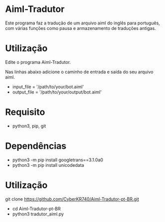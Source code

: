 # Aiml-Tradutor
Este programa faz a tradução de um arquivo aiml do inglês para português, com várias funções como pausa e armazenamento de traduções antigas.

# Utilização
Edite o programa Aiml-Tradutor.

Nas linhas abaixo adicione o caminho de entrada e saída do seu arquivo aiml.

- input_file = '/path/to/your/bot.aiml'
- output_file = '/path/to/your/output/bot.aiml'

# Requisito
- python3, pip, git

# Dependências
- python3 -m pip install googletrans==3.1.0a0
- python3 -m pip install unicodedata

# Utilização
git clone https://github.com/CyberKR740/Aiml-Tradutor-pt-BR.git
- cd Aiml-Tradutor-pt-BR
- python3 tradutor_aiml.py
